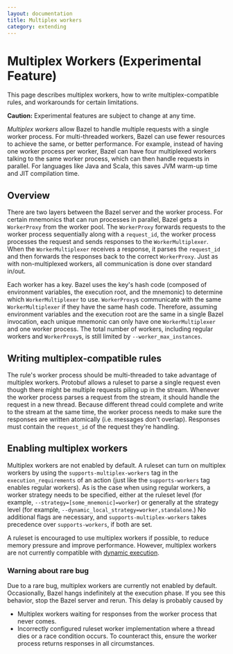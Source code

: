 ```yaml
---
layout: documentation
title: Multiplex workers
category: extending
---
```


# Multiplex Workers (Experimental Feature)

This page describes multiplex workers, how to write multiplex-compatible
rules, and workarounds for certain limitations.

**Caution:** Experimental features are subject to change at any time.

_Multiplex workers_ allow Bazel to handle multiple requests with a single worker
process. For multi-threaded workers, Bazel can use fewer resources to
achieve the same, or better performance. For example, instead of having one
worker process per worker, Bazel can have four multiplexed workers talking to
the same worker process, which can then handle requests in parallel. For
languages like Java and Scala, this saves JVM warm-up time and JIT compilation
time.

## Overview

There are two layers between the Bazel server and the worker process. For certain
mnemonics that can run processes in parallel, Bazel gets a `WorkerProxy` from
the worker pool. The `WorkerProxy` forwards requests to the worker process
sequentially along with a `request_id`, the worker process processes the request
and sends responses to the `WorkerMultiplexer`. When the `WorkerMultiplexer`
receives a response, it parses the `request_id` and then forwards the responses
back to the correct `WorkerProxy`. Just as with non-multiplexed workers, all
communication is done over standard in/out.

Each worker has a key. Bazel uses the key's hash code (composed of environment
variables, the execution root, and the mnemonic) to determine which
`WorkerMultiplexer` to use. `WorkerProxy`s communicate with the same
`WorkerMultiplexer` if they have the same hash code. Therefore, assuming
environment variables and the execution root are the same in a single Bazel
invocation, each unique mnemonic can only have one `WorkerMultiplexer` and one
worker process. The total number of workers, including regular workers and
`WorkerProxy`s, is still limited by `--worker_max_instances`.

## Writing multiplex-compatible rules

The rule's worker process should be multi-threaded to take advantage of
multiplex workers. Protobuf allows a ruleset to parse a single request even
though there might be multiple requests piling up in the stream. Whenever the
worker process parses a request from the stream, it should handle the request in
a new thread. Because different thread could complete and write to the stream at
the same time, the worker process needs to make sure the responses are written
atomically (i.e. messages don't overlap). Responses must contain the
`request_id` of the request they're handling.

## Enabling multiplex workers

Multiplex workers are not enabled by default. A ruleset can turn on multiplex
workers by using the `supports-multiplex-workers` tag in the
`execution_requirements` of an action (just like the `supports-workers` tag
enables regular workers). As is the case when using regular workers, a worker
strategy needs to be specified, either at the ruleset level (for example,
`--strategy=[some_mnemonic]=worker`) or generally at the strategy level (for
example, `--dynamic_local_strategy=worker,standalone`.) No additional flags are
necessary, and `supports-multiplex-workers` takes precedence over
`supports-workers`, if both are set.

A ruleset is encouraged to use multiplex workers if possible, to reduce memory
pressure and improve performance. However, multiplex workers are not currently
compatible with [dynamic execution](/dynamic-execution.html).

### Warning about rare bug

Due to a rare bug, multiplex workers are currently not enabled by default.
Occasionally,  Bazel hangs indefinitely at the execution phase. If you see this
behavior,  stop the Bazel server and rerun. This delay is probably caused by

 * Multiplex workers waiting for responses from the worker process that never
   comes.
 * Incorrectly configured ruleset worker implementation where a thread dies or
   a race condition occurs. To counteract this, ensure the worker process
   returns responses in all circumstances.
